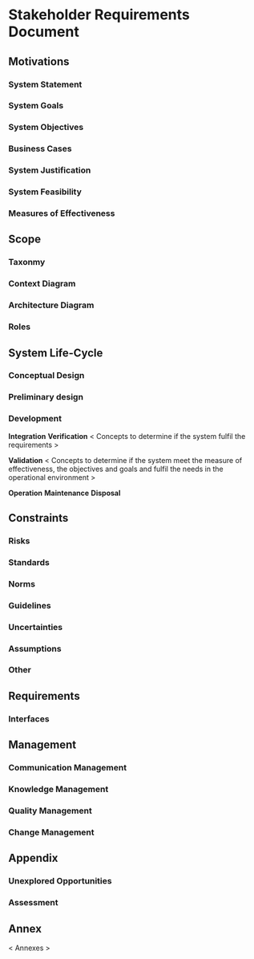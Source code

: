 # Stakeholder Requirements Document

## Motivations

### System Statement

### System Goals

### System Objectives

### Business Cases

### System Justification

### System Feasibility

### Measures of Effectiveness

## Scope

### Taxonmy

### Context Diagram

### Architecture Diagram

### Roles

## System Life-Cycle

### Conceptual Design

### Preliminary design

### Development

**Integration**
**Verification**
< Concepts to determine if the system fulfil the requirements >

**Validation**
< Concepts to determine if the system meet the measure of effectiveness, the objectives and goals and fulfil the needs in the operational environment >

**Operation**
**Maintenance**
**Disposal**

## Constraints

### Risks

### Standards

### Norms

### Guidelines

### Uncertainties

### Assumptions

### Other

## Requirements

### Interfaces

## Management

### Communication Management

### Knowledge Management

### Quality Management

### Change Management

## Appendix

### Unexplored Opportunities

### Assessment

## Annex

< Annexes >
